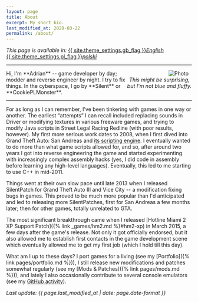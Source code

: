 ```yaml
---
layout: page
title: About
excerpt: My short bio.
last_modified_at: 2020-03-22
permalink: /about/
---
```


*This page is available in:*
<a href="{% link pages/about.md %}"><span style="white-space:nowrap" lang="en">{{ site.theme_settings.gb_flag }}*English*</span></a>
<a href="{% link pages/about-pl.md %}"><span style="white-space:nowrap" lang="pl">{{ site.theme_settings.pl_flag }}*polski*</span></a>

***

<div style="max-width:35%;float:right;text-align:center" >
<img style="padding:0 5%;float:right" src="https://i.imgur.com/nnXmF1k.jpg" alt="Photo">
<em><span style="display:inline-block">This might be surprising,</span>
<span style="display:inline-block">but I'm not blue and fluffy.</span></em>
</div>
Hi, I'm **Adrian** -- game developer by day; modder and reverse engineer by night. I try to fix things.
In the cyberspace, I go by **Silent** or **CookiePLMonster**.

***

For as long as I can remember, I've been tinkering with games in one way or another.
The earliest <q>attempts</q> I can recall included replacing sounds in Driver or modifying textures in various freeware games,
and trying to modify Java scripts in Street Legal Racing Redline (with poor results, however).
My first more serious work dates to 2008, when I first dived into Grand Theft Auto: San Andreas and [its scripting
engine](https://gtamods.com/wiki/SCM_language). I eventually wanted to do more than what game scripts allowed for,
and so, after around two years I got into reverse engineering the game and started experimenting with increasingly
complex assembly hacks (yes, I did code in assembly before learning any high-level languages).
Eventually, this led to me starting to use C++ in mid-2011.

Things went at their own slow pace until late 2013 when I released SilentPatch for Grand Theft Auto III and
Vice City -- a modification fixing bugs in games. This proved to be much more popular than I'd anticipated
and led to releasing more SilentPatches, first for San Andreas a few months later; then for other games,
totally unrelated to GTA.

The most significant breakthrough came when I released [Hotline Miami 2 XP Support Patch]({% link _games/hm2.md %}#hm2-xp)
in March 2015, a few days after the game's release.
Not only it got officially endorsed, but it also allowed me to establish first contacts in the game development scene which
eventually allowed me to get my first job (which I hold till this day).

What am I up to these days? I port games for a living (see my [Portfolio]({% link pages/portfolio.md %})),
I still release new modifications and patches somewhat regularly (see my [Mods & Patches]({% link pages/mods.md %})),
and lately I also occasionally contribute to several console emulators
(see my [GitHub activity](https://github.com/CookiePLMonster)).


*Last update: {{ page.last_modified_at | date: page.date-format }}*